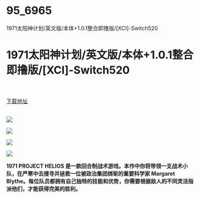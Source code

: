 # 95_6965
1971太阳神计划/英文版/本体+1.0.1整合即撸版/[XCI]-Switch520
# 1971太阳神计划/英文版/本体+1.0.1整合即撸版/[XCI]-Switch520
 <br/></br>
[下载地址](https://www.switch520.cc/article/6965 "下载地址")
<br/></br>

<p><span><strong><img src="https://www.switch520.cc/muke_img/upload_art_editor_20201027-1_5c67effc0c5e50350891e21de82a446f.jpg"></strong></span></p>
<p><span><strong><img src="https://www.switch520.cc/muke_img/upload_art_editor_20201027-1_4e6461dbe4fe695627fc5f9a436108f7.jpg"></strong></span></p>
<p><span><strong><img src="https://www.switch520.cc/muke_img/upload_art_editor_20201027-1_f9b73d2949c1ca5752f09418704938d0.jpg"></strong></span></p>
<p><span><strong><img src="https://www.switch520.cc/muke_img/upload_art_editor_20201027-1_f613e605c92b41d274037e6eab32befd.jpg"></strong></span></p>
<p></p>
<p><span><strong>1971 PROJECT HELIOS 是一款回合制战术游戏。本作中你将带领一支战术小队，在严寒中去搜寻并拯救一位被政治集团绑架的重要科学家 Margaret Blythe。每位队员都拥有自己独特的技能和优势，你需要根据敌人的不同灵活指派他们，才能获得完美的胜利。</strong></span></p>
<p></p>
